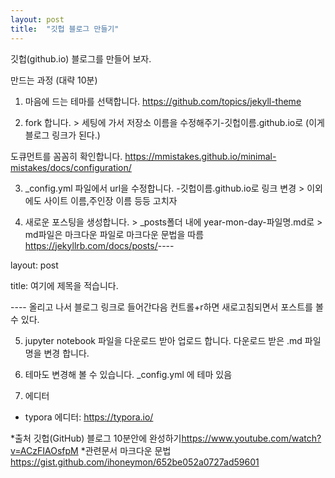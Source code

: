 ```yaml
---
layout: post
title:  "깃헙 블로그 만들기"
---
```


깃헙(github.io) 블로그를 만들어 보자.

만드는 과정 (대략 10분)
1. 마음에 드는 테마를 선택합니다.
<https://github.com/topics/jekyll-theme​>

2. fork 합니다. > 세팅에 가서 저장소 이름을 수정해주기-깃헙이름.github.io로 (이게 블로그 링크가 된다.)

도큐먼트를 꼼꼼히 확인합니다.
<https://mmistakes.github.io/minimal-mistakes/docs/configuration/>

3. _config.yml 파일에서 url을 수정합니다. -깃헙이름.github.io로 링크 변경 > 이외에도 사이트 이름,주인장 이름 등등 고치자

4. 새로운 포스팅을 생성합니다. > _posts폴더 내에 year-mon-day-파일명.md로 > md파일은 마크다운 파일로 마크다운 문법을 따름
<https://jekyllrb.com/docs/posts/​>
\----

layout: post

title: 여기에 제목을 적습니다.

\----
올리고 나서 블로그 링크로 들어간다음 컨트롤+r하면 새로고침되면서 포스트를 볼 수 있다.

5. jupyter notebook 파일을 다운로드 받아 업로드 합니다.
다운로드 받은 .md 파일 명을 변경 합니다.

6. 테마도 변경해 볼 수 있습니다.
_config.yml 에 테마 있음

7. 에디터
- typora 에디터: <https://typora.io/>



*출처
깃헙(GitHub) 블로그 10분안에 완성하기<https://www.youtube.com/watch?v=ACzFIAOsfpM>
*관련문서
마크다운 문법 <https://gist.github.com/ihoneymon/652be052a0727ad59601>
